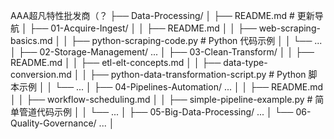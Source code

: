 AAA超凡特性批发商（？
├── Data-Processing/
│   ├── README.md      # 更新导航
│   ├── 01-Acquire-Ingest/
│   │   ├── README.md
│   │   ├── web-scraping-basics.md
│   │   ├── python-scraping-code.py # Python 代码示例
│   │   └── ...
│   ├── 02-Storage-Management/ ...
│   ├── 03-Clean-Transform/
│   │   ├── README.md
│   │   ├── etl-elt-concepts.md
│   │   ├── data-type-conversion.md
│   │   ├── python-data-transformation-script.py # Python 脚本示例
│   │   └── ...
│   ├── 04-Pipelines-Automation/ ...
│   │   ├── README.md
│   │   ├── workflow-scheduling.md
│   │   ├── simple-pipeline-example.py # 简单管道代码示例
│   │   └── ...
│   ├── 05-Big-Data-Processing/ ...
│   └── 06-Quality-Governance/ ...
│